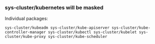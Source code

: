 ### sys-cluster/kubernetes will be masked

Individual packages:

`sys-cluster/kubeadm
sys-cluster/kube-apiserver
sys-cluster/kube-controller-manager
sys-cluster/kubectl
sys-cluster/kubelet
sys-cluster/kube-proxy
sys-cluster/kube-scheduler`